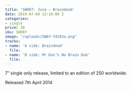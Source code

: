 ```yaml
---
title: 'SW007: Juce – Braindead'
date: 2019-07-09 13:16:00 Z
categories:
- single
price: 10
sku: SW007
image: "/uploads/SW07-fd183a.png"
tracks:
- name: 'A side: Braindead'
  file: 
- name: 'B side: Mr Dan’s No Brain Dub'
  file: 
---
```


7″ single only release, limited to an edition of 250 worldwide.

Released 7th April 2014